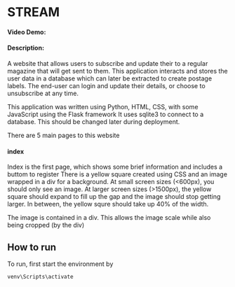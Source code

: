 # STREAM
#### Video Demo:
#### Description:
A website that allows users to subscribe and update their to a regular magazine that will get sent to them. This application interacts and stores the user data in a database which can later be extracted to create postage labels. The end-user can login and update their details, or choose to unsubscribe at any time.

This application was written using Python, HTML, CSS, with some JavaScript using the Flask framework
It uses sqlite3 to connect to a database. This should be changed later during deployment.

There are 5 main pages to this website
#### index
Index is the first page, which shows some brief information and includes a buttom to register
There is a yellow square created using CSS and an image wrapped in a div for a background.
At small screen sizes (<600px), you should only see an image. At larger screen sizes (>1500px), the yellow square should expand to fill up the gap and the image should stop getting larger. In between, the yellow squre should take up 40% of the width.

The image is contained in a div. This allows the image scale while also being cropped (by the div)







## How to run

To run, first start the environment by 

<code>venv\Scripts\activate</code>
